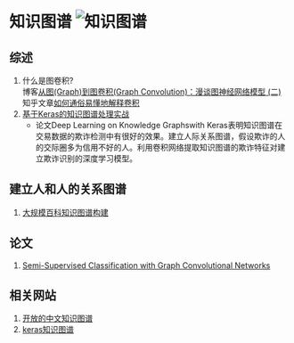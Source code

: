 # 知识图谱 ![知识图谱](知识图谱.png)
## 综述
1) 什么是图卷积?  
   博客[从图(Graph)到图卷积(Graph Convolution)：漫谈图神经网络模型 (二)](https://www.cnblogs.com/SivilTaram/p/graph_neural_network_2.html)  
   知乎文章[如何通俗易懂地解释卷积](https://www.zhihu.com/question/22298352)  
2) [基于Keras的知识图谱处理实战](https://cloud.tencent.com/developer/article/1091821)
   * 论文Deep Learning on Knowledge Graphswith Keras表明知识图谱在交易数据的欺诈检测中有很好的效果。建立人际关系图谱，假设欺诈的人的交际圈多为信用不好的人。利用卷积网络提取知识图谱的欺诈特征对建立欺诈识别的深度学习模型。

## 建立人和人的关系图谱
1) [大规模百科知识图谱构建](http://kw.fudan.edu.cn/resources/ppt/workshop2017/%E5%A4%A7%E8%A7%84%E6%A8%A1%E7%99%BE%E7%A7%91%E7%9F%A5%E8%AF%86%E5%9B%BE%E8%B0%B1%E6%9E%84%E5%BB%BA.pdf)

## 论文
1) [Semi-Supervised Classification with Graph Convolutional Networks](https://arxiv.org/abs/1609.02907)

## 相关网站
1) [开放的中文知识图谱](http://openkg.cn/)
2) [keras知识图谱](https://github.com/zuoxiaolei/keras-gcn)